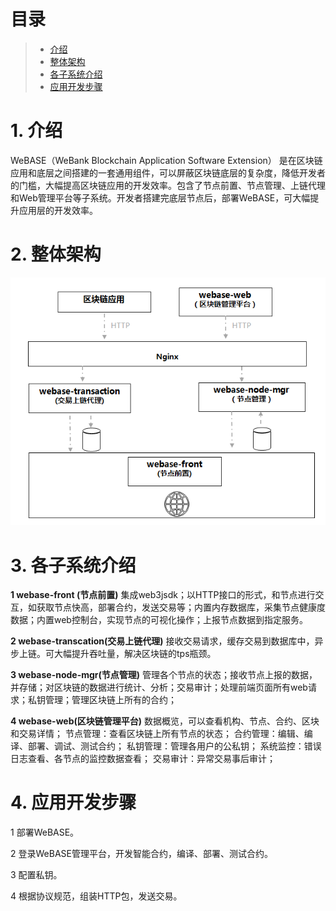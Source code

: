 # 目录
> * [介绍](#chapter-1)
> * [整体架构](#chapter-2)
> * [各子系统介绍](#chapter-3)
> * [应用开发步骤](#chapter-4)

# 1. <a id="chapter-1"></a>介绍
WeBASE（WeBank Blockchain Application Software Extension） 是在区块链应用和底层之间搭建的一套通用组件，可以屏蔽区块链底层的复杂度，降低开发者的门槛，大幅提高区块链应用的开发效率。包含了节点前置、节点管理、上链代理和Web管理平台等子系统。开发者搭建完底层节点后，部署WeBASE，可大幅提升应用层的开发效率。

# 2. <a id="chapter-2"></a>整体架构

![[架构图]](./architecture.png)

# 3. <a id="chapter-3"></a>各子系统介绍
**1 webase-front (节点前置)**
集成web3jsdk；以HTTP接口的形式，和节点进行交互，如获取节点快高，部署合约，发送交易等；内置内存数据库，采集节点健康度数据；内置web控制台，实现节点的可视化操作；上报节点数据到指定服务。

**2 webase-transcation(交易上链代理)**
接收交易请求，缓存交易到数据库中，异步上链。可大幅提升吞吐量，解决区块链的tps瓶颈。

**3 webase-node-mgr(节点管理)**
管理各个节点的状态；接收节点上报的数据，并存储；对区块链的数据进行统计、分析；交易审计；处理前端页面所有web请求；私钥管理；管理区块链上所有的合约；

**4 webase-web(区块链管理平台)**
数据概览，可以查看机构、节点、合约、区块和交易详情；
节点管理：查看区块链上所有节点的状态；
合约管理：编辑、编译、部署、调试、测试合约；
私钥管理：管理各用户的公私钥；
系统监控：错误日志查看、各节点的监控数据查看；
交易审计：异常交易事后审计；

# 4. <a id="chapter-4"></a>应用开发步骤
1 部署WeBASE。

2 登录WeBASE管理平台，开发智能合约，编译、部署、测试合约。

3 配置私钥。

4 根据协议规范，组装HTTP包，发送交易。
